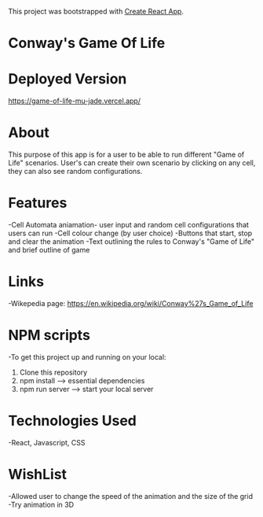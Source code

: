 This project was bootstrapped with [Create React App](https://github.com/facebook/create-react-app).

# Conway's Game Of Life

# Deployed Version

https://game-of-life-mu-jade.vercel.app/

# About 

This purpose of this app is for a user to be able to run different "Game of Life" scenarios. 
User's can create their own scenario by clicking on any cell, they can also see random configurations. 


# Features

-Cell Automata aniamation- user input and random cell configurations that users can run
-Cell colour change (by user choice)
-Buttons that start, stop and clear the animation
-Text outlining the rules to Conway's "Game of Life" and brief outline of game


# Links

-Wikepedia page: https://en.wikipedia.org/wiki/Conway%27s_Game_of_Life

# NPM scripts

-To get this project up and running on your local:

1) Clone this repository
2) npm install --> essential dependencies
3) npm run server --> start your local server

# Technologies Used  
 
 -React, Javascript, CSS


 # WishList

 -Allowed user to change the speed of the animation and the size of the grid
 -Try animation in 3D
